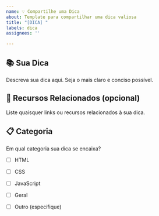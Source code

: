 ```yaml
---
name: 💡 Compartilhe uma Dica
about: Template para compartilhar uma dica valiosa
title: "[DICA] "
labels: dica
assignees: ''

---
```


## 📚 Sua Dica

Descreva sua dica aqui. Seja o mais claro e conciso possível.

## 🔗 Recursos Relacionados (opcional)

Liste quaisquer links ou recursos relacionados à sua dica.

## 📋 Categoria

Em qual categoria sua dica se encaixa?
- [ ] HTML
- [ ] CSS
- [ ] JavaScript
- [ ] Geral
- [ ] Outro (especifique)

